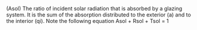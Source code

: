 ﻿(Asol) The ratio of incident solar radiation that is absorbed by a glazing system. It is the sum of the absorption distributed to the exterior (a) and to the interior (qi). Note the following equation Asol + Rsol + Tsol = 1
